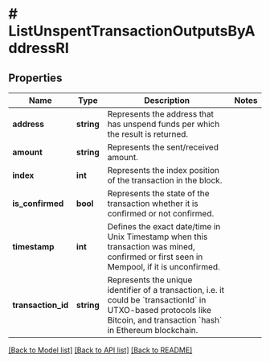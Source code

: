 # # ListUnspentTransactionOutputsByAddressRI

## Properties

Name | Type | Description | Notes
------------ | ------------- | ------------- | -------------
**address** | **string** | Represents the address that has unspend funds per which the result is returned. |
**amount** | **string** | Represents the sent/received amount. |
**index** | **int** | Represents the index position of the transaction in the block. |
**is_confirmed** | **bool** | Represents the state of the transaction whether it is confirmed or not confirmed. |
**timestamp** | **int** | Defines the exact date/time in Unix Timestamp when this transaction was mined, confirmed or first seen in Mempool, if it is unconfirmed. |
**transaction_id** | **string** | Represents the unique identifier of a transaction, i.e. it could be &#x60;transactionId&#x60; in UTXO-based protocols like Bitcoin, and transaction &#x60;hash&#x60; in Ethereum blockchain. |

[[Back to Model list]](../../README.md#models) [[Back to API list]](../../README.md#endpoints) [[Back to README]](../../README.md)
